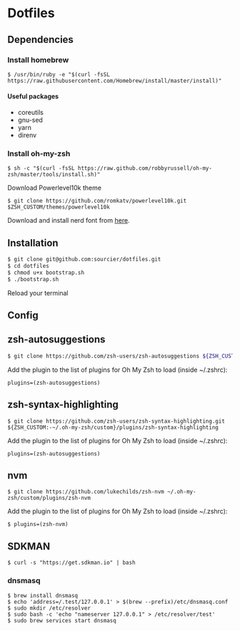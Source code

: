 # Dotfiles

## Dependencies

### Install homebrew

```
$ /usr/bin/ruby -e "$(curl -fsSL https://raw.githubusercontent.com/Homebrew/install/master/install)"
```

#### Useful packages

* coreutils
* gnu-sed
* yarn
* direnv

### Install oh-my-zsh

```
$ sh -c "$(curl -fsSL https://raw.github.com/robbyrussell/oh-my-zsh/master/tools/install.sh)"
```

Download Powerlevel10k theme

```
$ git clone https://github.com/romkatv/powerlevel10k.git $ZSH_CUSTOM/themes/powerlevel10k
```

Download and install nerd font from [here](https://github.com/romkatv/powerlevel10k#meslo-nerd-font-patched-for-powerlevel10k).

## Installation

```bash
$ git clone git@github.com:sourcier/dotfiles.git
$ cd dotfiles
$ chmod u+x bootstrap.sh
$ ./bootstrap.sh
```

Reload your terminal

## Config

## zsh-autosuggestions

```bash
$ git clone https://github.com/zsh-users/zsh-autosuggestions ${ZSH_CUSTOM:-~/.oh-my-zsh/custom}/plugins/zsh-autosuggestions
```

Add the plugin to the list of plugins for Oh My Zsh to load (inside ~/.zshrc):

```
plugins=(zsh-autosuggestions)
```

## zsh-syntax-highlighting
```
$ git clone https://github.com/zsh-users/zsh-syntax-highlighting.git ${ZSH_CUSTOM:-~/.oh-my-zsh/custom}/plugins/zsh-syntax-highlighting
```

Add the plugin to the list of plugins for Oh My Zsh to load (inside ~/.zshrc):

```
plugins=(zsh-autosuggestions)
```

## nvm

```
$ git clone https://github.com/lukechilds/zsh-nvm ~/.oh-my-zsh/custom/plugins/zsh-nvm
```

Add the plugin to the list of plugins for Oh My Zsh to load (inside ~/.zshrc):

```
$ plugins=(zsh-nvm)
```
## SDKMAN

```
$ curl -s "https://get.sdkman.io" | bash
```

### dnsmasq

```
$ brew install dnsmasq
$ echo 'address=/.test/127.0.0.1' > $(brew --prefix)/etc/dnsmasq.conf
$ sudo mkdir /etc/resolver
$ sudo bash -c 'echo "nameserver 127.0.0.1" > /etc/resolver/test'
$ sudo brew services start dnsmasq
```
